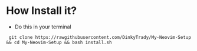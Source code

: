 # How Install it?
- Do this in your terminal 
```git 
 git clone https://rawgithubusercontent.com/DinkyTrady/My-Neovim-Setup && cd My-Neovim-Setup && bash install.sh
```
